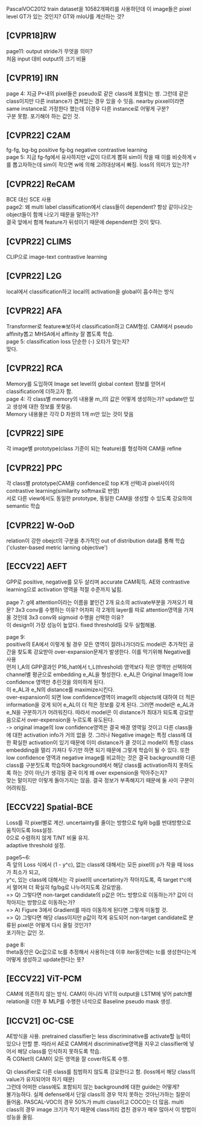 PascalVOC2012 train dataset을 10582개짜리를 사용하던데 이 image들은 pixel level GT가 있는 것인지? GT와 mIoU를 계산하는 것?  

## [CVPR18]RW
page11: output stride가 무엇을 의미?  
처음 input 대비 output의 크기 비율

## [CVPR19] IRN
page 4: 지금 P+내의 pixel들은 pseudo로 같은 class에 포함되는 쌍. 그런데 같은 class이지만 다른 instance가 겹쳐있는 경우 있을 수 잇음. nearby pixxel이라면 same instance로 가정한다 했는데 이경우 다른 instance로 어떻게 구분?  
구분 못함. 포기해야 하는 값인 것.  

## [CVPR22] C2AM
fg-fg, bg-bg positive fg-bg negative contrastive learning  
page 5: 지금 fg-fg에서 유사하지만 v값이 다르게 뽑혀 sim이 작을 때 이를 비슷하게 v를 뽑고자하는데 sim이 작으면 w에 의해 고려대상에서 빠짐. loss의 의미가 있는가?

## [CVPR22] ReCAM
BCE 대신 SCE 사용  
page2: 왜 multi label classification에서 class들이 dependent? 항상 같이나오는 object들이 함께 나오기 때문을 말하는가?  
결국 앞에서 함께 feature가 뒤섞이기 때문에 dependent한 것이 맞다.

## [CVPR22] CLIMS
CLIP으로 image-text contrastive learning  
  
## [CVPR22] L2G
local에서 classification하고 local의 activation을 global이 흡수하는 방식  

## [CVPR22] AFA
Transformer로 featureㅃ보아서 classification하고 CAM형성. CAM에서 pseudo affinity뽑고 MHSA에서 affinity 잘 뽑도록 학습.   
page 5: classification loss 단순한 (-) 오타가 맞는지?  
맞다.

## [CVPR22] RCA
Memory를 도입하여 Image set level의 global context 정보를 얻어서 classification에 더하고자 함.  
page 4: 각 class별 memory의 내용물 m_l의 값은 어떻게 생성하는가? update만 있고 생성에 대한 정보를 못찾음.  
Memory 내용물은 각각 D 차원의 1개 m만 있는 것이 맞음  

## [CVPR22] SIPE
각 image별 prototype(class 기준이 되는 feature)를 형성하여 CAM을 refine  

## [CVPR22] PPC
각 class별 prototype(CAM을 confidence로 top K개 선택)과 pixel사이의 contrastive learning(similarity softmax로 반영)  
서로 다른 view에서도 동일한 prototype, 동일한 CAM을 생성할 수 있도록 강요하여 semantic 학습  

## [CVPR22] W-OoD
relation이 강한 obejct의 구분을 추가적인 out of distribution data를 통해 학습('cluster-based metric larning objective')   

## [ECCV22] AEFT
GPP로 positive, negative를 모두 살리며 accurate CAM획득. AE와 contrastive learning으로 activation 영역을 적절 수준까지 넓힘.  

page 7: g에 attention이라는 이름을 붙인건 2개 요소의 activate부분을 가져오기 때문? 3x3 conv를 수행하는 이유?
어차피 각 2개의 layer를 따로 attention영역을 가져올 것인데 3x3 conv와 sigmoid 수행을 선택한 이유?  
이 design이 가장 성능이 높았다. fixed threshold등 모두 실험해봄.  

page 9:  
positive의 EA에서 이렇게 될 경우 모든 영역이 잘려나가더라도 model은 추가적인 공간을 찾도록 강요받아 over-expansion문제가 발생한다. 이를 막기위해 Negative를 사용  
먼저 I_A의 GPP결과인 P16_hat에서 t_L(threshold) 영역보다 작은 영역만 선택하여 channel별 평균으로 embedding e_AL을 형성한다. e_AL은 Original Image의 low confidence 영역만 추린것을 의미하게 된다.  
이 e_AL과 e_N의 distance를 maximize시킨다.  
over-expansion이 되면 low confidence영역이 image의 objects에 대하여 더 적은 information을 갖게 되어 e_AL이 더 적은 정보를 갖게 된다. 그러면 model은 e_AL과 e_N을 구분하기가 어려워진다. 따라서 model은 이 distance가 최대가 되도록 강요받음으로서 over-expension을 누르도록 유도된다.  
-> original image의 low confidence영역은 결국 배경 영역일 것이고 다른 class들에 대한 activation info가 거의 없을 것. 그러나 Negative image는 특정 class에 대한 확실한 activation이 있기 때문에 이미 distance가 클 것이고 model이 특정 class embedding을 멀리 가져다 두기만 하면 되기 때문에 그렇게 학습이 될 수 있다. 또한 low confidence 영역과 negative image를 비교하는 것은 결국 background와 다른 class를 구분짓도록 학습하여 background에서 해당 class를 activation하지 못하도록 하는 것이 아닌가 생각됨
결국 이게 왜 over expension을 막아주는지?  
맞는 말이지만 이렇게 돌아가지는 않음. 결국 정보가 부족해지기 때문에 둘 사이 구분이 어려워짐.  

## [ECCV22] Spatial-BCE
Loss를 각 pixel별로 계산. uncertainty를 줄이는 방향으로 fg와 bg를 반대방향으로 움직이도록 loss설정.  
0으로 수렴하지 않게 T/NT 비율 유지.  
adaptive threshold 설정.  

page5~6:  
즉 앞의 Loss 식에서 (1 - y^c), 없는 class에 대해서는 모든 pixel의 p가 작을 때 loss가 최소가 되고,  
y^c, 있는 class에 대해서는 각 pixel의 uncertatinty가 작아지도록, 즉 target t^c에서 멀어져 더 확실히 fg/bg로 나누어지도록 강요받음.  
=> Q) 그렇다면 non-target candidate의 p값은 어느 방향으로 이동하는가? 값이 더 작아지는 방향으로 이동하는가?  
=> A) Figure 3에서 Gradient를 따라 이동하게 된다면 그렇게 이동할 것.  
=> Q) 그렇다면 해당 class이지만 p값이 작게 유도되어 non-target candidate로 분류된 pixel은 어떻게 다시 올릴 것인가?  
포기하는 값인 것.  

page 8:  
theta동안은 Qc값으로 tc를 추정해서 사용하는데 이후 iter동안에는 tc를 생성한다는게 어떻게 생성하고 update한다는 뜻?  

## [ECCV22] ViT-PCM
CAM에 의존하지 않는 방식. CAM이 아니라 ViT의 output을 LSTM에 넣어 patch별 relation을 더한 후 MLP를 수행한 녀석으로 Baseline pseudo mask 생성.  

## [ICCV21] OC-CSE
AE방식을 사용. pretrained classifier는 less discriminative를 activate할 능력이 있으나 안할 뿐. 따라서 AE로 CAM에서 discriminative영역을 지우고 classifier에 넣어서 해당 class를 인식하지 못하도록 학습.  
즉 CGNet의 CAM이 모든 영역을 잘 cover하도록 수행. 

Q) classifier로 다른 class를 침범하지 않도록 강요한다고 함. (loss에서 해당 class의 value가 유지되어야 하기 때문)  
그런데 어떠한 class에도 포함되지 않는 background에 대한 guide는 어떻게?  
불가능하다. 실제 defense에서 단일 class의 경우 막지 못하는 것아닌가하는 질문이 들어옴.  PASCAL-VOC의 경우 50%가 multi class이고 COCO는 더 많음. multi class의 경우 image 크기가 작기 때문에 class끼리 겹친 경우가 매우 많아서 이 방법이 성능을 올림.  
